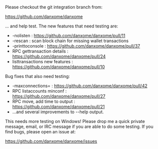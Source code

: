 Please checkout the git integration branch from:

https://github.com/danxome/danxome

... and help test.  The new features that need testing are:

* -nolisten : https://github.com/danxome/danxome/pull/11
* -rescan : scan block chain for missing wallet transactions
* -printtoconsole : https://github.com/danxome/danxome/pull/37
* RPC gettransaction details : https://github.com/danxome/danxome/pull/24
* listtransactions new features : https://github.com/danxome/danxome/pull/10

Bug fixes that also need testing:

* -maxconnections= : https://github.com/danxome/danxome/pull/42
* RPC listaccounts minconf : https://github.com/danxome/danxome/pull/27
* RPC move, add time to output : https://github.com/danxome/danxome/pull/21
* ...and several improvements to --help output.

This needs more testing on Windows!  Please drop me a quick private message, email, or IRC message if you are able to do some testing.  If you find bugs, please open an issue at:

https://github.com/danxome/danxome/issues
